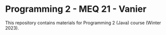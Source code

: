 # Programming 2 - MEQ 21 - Vanier

This repository contains materials for Programming 2 (Java) course (Winter 2023).

